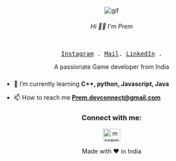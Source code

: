 <p align="center"><img src="https://res.cloudinary.com/dvqetpbeh/image/upload/v1713591432/giphy_tnwr5q.gif" alt="gif"></p>
 <h6 align= "center">Hi 👋🏻 I'm Prem</h1>
<p align="center">
  <samp>
   <br/>
    <a href="https://www.instagram.com/_pk.18">Instagram</a> .
    <a href="mailto:premdevconnect@gmail.com">Mail</a>.
<a href="https://www.linkedin.com/in/mpremk/">LinkedIn</a> .
  </samp>
</p>
<p align="center">A passionate Game developer from India</h3>



###

- 🌱 I’m currently learning **C++, python, Javascript, Java**

- 📫 How to reach me **Prem.devconnect@gmail.com**

<h3 align="center">Connect with me:</h3>
<p align="center">
<a href="https://linkedin.com/in/mpremk" target="blank"><img align="center" src="https://raw.githubusercontent.com/rahuldkjain/github-profile-readme-generator/master/src/images/icons/Social/linked-in-alt.svg" alt="mpremk" height="30" width="40" /></a>




<p align="center">
  Made with ❤️ in India
</p>
